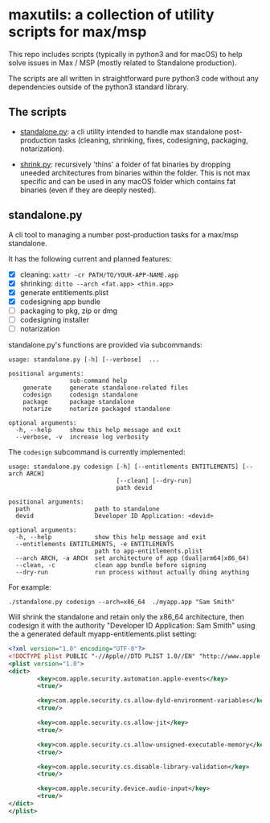 # maxutils: a collection of utility scripts for max/msp

This repo includes scripts (typically in python3 and for macOS) to help solve issues in Max / MSP (mostly related to Standalone production).

The scripts are all written in straightforward pure python3 code without any dependencies outside of the python3 standard library.


## The scripts

- [standalone.py](standalone.py): a cli utility intended to handle max standalone post-production tasks (cleaning, shrinking, fixes, codesigning, packaging, notarization).


- [shrink.py](shrink.py): recursively 'thins' a folder of fat binaries by dropping uneeded architectures from binaries within the folder. This is not max specific and can be used in any macOS folder which contains fat binaries (even if they are deeply nested).


## standalone.py

A cli tool to managing a number post-production tasks for a max/msp standalone.

It has the following current and planned features:

- [x] cleaning: `xattr -cr PATH/TO/YOUR-APP-NAME.app`
- [x] shrinking: `ditto --arch <fat.app> <thin.app>`
- [x] generate entitlements.plist
- [x] codesigning app bundle
- [ ] packaging to pkg, zip or dmg
- [ ] codesigning installer
- [ ] notarization

standalone.py's functions are provided via subcommands:
```
usage: standalone.py [-h] [--verbose]  ...

positional arguments:
                 sub-command help
    generate     generate standalone-related files
    codesign     codesign standalone
    package      package standalone
    notarize     notarize packaged standalone

optional arguments:
  -h, --help     show this help message and exit
  --verbose, -v  increase log verbosity
```

The `codesign` subcommand is currently implemented:

```
usage: standalone.py codesign [-h] [--entitlements ENTITLEMENTS] [--arch ARCH]
                              [--clean] [--dry-run]
                              path devid

positional arguments:
  path                  path to standalone
  devid                 Developer ID Application: <devid>

optional arguments:
  -h, --help            show this help message and exit
  --entitlements ENTITLEMENTS, -e ENTITLEMENTS
                        path to app-entitlements.plist
  --arch ARCH, -a ARCH  set architecture of app (dual|arm64|x86_64)
  --clean, -c           clean app bundle before signing
  --dry-run             run process without actually doing anything
```

For example:

    ./standalone.py codesign --arch=x86_64  ./myapp.app "Sam Smith"

Will shrink the standalone and retain only the x86_64 architecture,
then codesign it with the authority "Developer ID Application: Sam Smith" 
using the a generated default myapp-entitlements.plist setting:

```xml
<?xml version="1.0" encoding="UTF-8"?>
<!DOCTYPE plist PUBLIC "-//Apple//DTD PLIST 1.0//EN" "http://www.apple.com/DTDs/PropertyList-1.0.dtd">
<plist version="1.0">
<dict>
        <key>com.apple.security.automation.apple-events</key>
        <true/>

        <key>com.apple.security.cs.allow-dyld-environment-variables</key>
        <true/>

        <key>com.apple.security.cs.allow-jit</key>
        <true/>

        <key>com.apple.security.cs.allow-unsigned-executable-memory</key>
        <true/>

        <key>com.apple.security.cs.disable-library-validation</key>
        <true/>

        <key>com.apple.security.device.audio-input</key>
        <true/>
</dict>
</plist>
```
